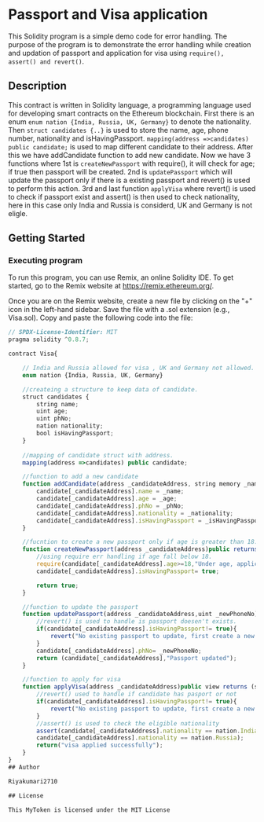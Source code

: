# Passport and Visa application

This Solidity program is a simple demo code for error handling. The purpose of the program is to demonstrate the error handling while creation and updation of passport and application for visa using ```require(), assert() and revert()```.
## Description
This contract is written in Solidity language, a programming language used for developing smart contracts on the Ethereum blockchain. First there is an enum ```enum nation {India, Russia, UK, Germany}``` to denote the nationality. Then ```struct candidates {..}``` is used to store the name, age, phone number, nationality and isHavingPassport. ```mapping(address =>candidates) public candidate;``` is used to map different candidate to their address. After this we have addCandidate function to add new candidate. Now we have 3 functions where 1st is ```createNewPassport``` with require(), it will check for age; if true then passport will be created. 2nd is ```updatePassport``` which will update the passport only if there is a existing passport and revert() is used to perform this action. 3rd and last function ```applyVisa``` where revert() is used to check if passport exist and assert() is then used to check nationality, here in this case only India and Russia is considerd, UK and Germany is not eligle. 
## Getting Started

### Executing program

To run this program, you can use Remix, an online Solidity IDE. To get started, go to the Remix website at https://remix.ethereum.org/.

Once you are on the Remix website, create a new file by clicking on the "+" icon in the left-hand sidebar. Save the file with a .sol extension (e.g., Visa.sol). Copy and paste the following code into the file:

```javascript
// SPDX-License-Identifier: MIT
pragma solidity ^0.8.7;

contract Visa{

    // India and Russia allowed for visa , UK and Germany not allowed.
    enum nation {India, Russia, UK, Germany}

    //createing a structure to keep data of candidate.
    struct candidates {
        string name;
        uint age;
        uint phNo;
        nation nationality;
        bool isHavingPassport;
    }
    
    //mapping of candidate struct with address.
    mapping(address =>candidates) public candidate;

    //function to add a new candidate
    function addCandidate(address _candidateAddress, string memory _name, uint _age, uint _phNo, nation _nationality, bool _isHavingPassport)public{
        candidate[_candidateAddress].name = _name;
        candidate[_candidateAddress].age = _age;
        candidate[_candidateAddress].phNo = _phNo;
        candidate[_candidateAddress].nationality = _nationality;
        candidate[_candidateAddress].isHavingPassport = _isHavingPassport;
    }

    //fucntion to create a new passport only if age is greater than 18.
    function createNewPassport(address _candidateAddress)public returns(bool){
        //using require err handling if age fall below 18.
        require(candidate[_candidateAddress].age>=18,"Under age, application is rejected");
        candidate[_candidateAddress].isHavingPassport= true;

        return true;
    }

    //function to update the passport
    function updatePassport(address _candidateAddress,uint _newPhoneNo)public returns(candidates memory,string memory){
        //revert() is used to handle is passport doesen't exists.
        if(candidate[_candidateAddress].isHavingPassport!= true){
            revert("No existing passport to update, first create a new one");
        }
        candidate[_candidateAddress].phNo= _newPhoneNo;
        return (candidate[_candidateAddress],"Passport updated");
    }

    //function to apply for visa
    function applyVisa(address _candidateAddress)public view returns (string memory){
        //revert() used to handle if candidate has pasport or not
        if(candidate[_candidateAddress].isHavingPassport!= true){
            revert("No existing passport to update, first create a new one");
        }
        //assert() is used to check the eligible nationality
        assert(candidate[_candidateAddress].nationality == nation.India ||
        candidate[_candidateAddress].nationality == nation.Russia);
        return("visa applied successfully");
    }
}
## Author

Riyakumari2710

## License

This MyToken is licensed under the MIT License 

